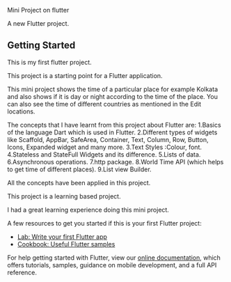 Mini Project on flutter

A new Flutter project.

## Getting Started

This is my first flutter project.

This project is a starting point for a Flutter application.

This mini project shows the time of a particular place for example Kolkata and also shows if it is day or night according to the time of the place.
You can also see the time of different countries as mentioned in the Edit locations.

The concepts that I have learnt from this project about Flutter are:
    1.Basics of the language Dart which is used in Flutter.
    2.Different types of widgets like Scaffold, AppBar, SafeArea, Container, Text, Column, Row, Button, Icons, Expanded widget and many more.
    3.Text Styles :Colour, font.
    4.Stateless and StateFull Widgets and its difference.
    5.Lists of data.
    6.Asynchronous operations.
    7.http package.
    8.World Time API (which helps to get time of different places).
    9.List view Builder.

All the concepts have been applied in this project.

This project is a learning based project.

I had a great learning experience doing this mini project.


A few resources to get you started if this is your first Flutter project:

- [Lab: Write your first Flutter app](https://flutter.dev/docs/get-started/codelab)
- [Cookbook: Useful Flutter samples](https://flutter.dev/docs/cookbook)

For help getting started with Flutter, view our
[online documentation](https://flutter.dev/docs), which offers tutorials,
samples, guidance on mobile development, and a full API reference.

